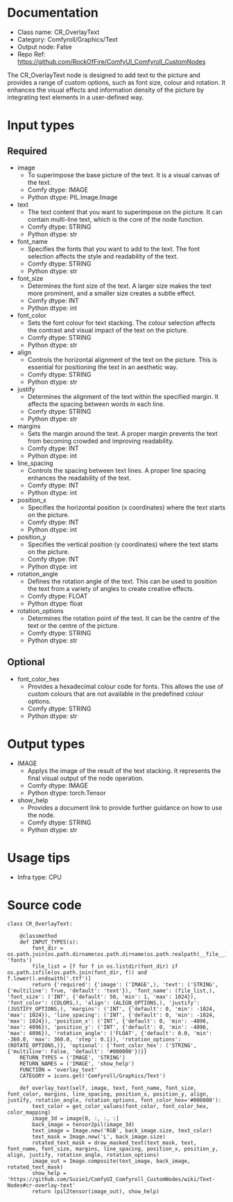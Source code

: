 # Documentation
- Class name: CR_OverlayText
- Category: Comfyroll/Graphics/Text
- Output node: False
- Repo Ref: https://github.com/RockOfFire/ComfyUI_Comfyroll_CustomNodes

The CR_OverlayText node is designed to add text to the picture and provides a range of custom options, such as font size, colour and rotation. It enhances the visual effects and information density of the picture by integrating text elements in a user-defined way.

# Input types
## Required
- image
    - To superimpose the base picture of the text. It is a visual canvas of the text.
    - Comfy dtype: IMAGE
    - Python dtype: PIL.Image.Image
- text
    - The text content that you want to superimpose on the picture. It can contain multi-line text, which is the core of the node function.
    - Comfy dtype: STRING
    - Python dtype: str
- font_name
    - Specifies the fonts that you want to add to the text. The font selection affects the style and readability of the text.
    - Comfy dtype: STRING
    - Python dtype: str
- font_size
    - Determines the font size of the text. A larger size makes the text more prominent, and a smaller size creates a subtle effect.
    - Comfy dtype: INT
    - Python dtype: int
- font_color
    - Sets the font colour for text stacking. The colour selection affects the contrast and visual impact of the text on the picture.
    - Comfy dtype: STRING
    - Python dtype: str
- align
    - Controls the horizontal alignment of the text on the picture. This is essential for positioning the text in an aesthetic way.
    - Comfy dtype: STRING
    - Python dtype: str
- justify
    - Determines the alignment of the text within the specified margin. It affects the spacing between words in each line.
    - Comfy dtype: STRING
    - Python dtype: str
- margins
    - Sets the margin around the text. A proper margin prevents the text from becoming crowded and improving readability.
    - Comfy dtype: INT
    - Python dtype: int
- line_spacing
    - Controls the spacing between text lines. A proper line spacing enhances the readability of the text.
    - Comfy dtype: INT
    - Python dtype: int
- position_x
    - Specifies the horizontal position (x coordinates) where the text starts on the picture.
    - Comfy dtype: INT
    - Python dtype: int
- position_y
    - Specifies the vertical position (y coordinates) where the text starts on the picture.
    - Comfy dtype: INT
    - Python dtype: int
- rotation_angle
    - Defines the rotation angle of the text. This can be used to position the text from a variety of angles to create creative effects.
    - Comfy dtype: FLOAT
    - Python dtype: float
- rotation_options
    - Determines the rotation point of the text. It can be the centre of the text or the centre of the picture.
    - Comfy dtype: STRING
    - Python dtype: str
## Optional
- font_color_hex
    - Provides a hexadecimal colour code for fonts. This allows the use of custom colours that are not available in the predefined colour options.
    - Comfy dtype: STRING
    - Python dtype: str

# Output types
- IMAGE
    - Applys the image of the result of the text stacking. It represents the final visual output of the node operation.
    - Comfy dtype: IMAGE
    - Python dtype: torch.Tensor
- show_help
    - Provides a document link to provide further guidance on how to use the node.
    - Comfy dtype: STRING
    - Python dtype: str

# Usage tips
- Infra type: CPU

# Source code
```
class CR_OverlayText:

    @classmethod
    def INPUT_TYPES(s):
        font_dir = os.path.join(os.path.dirname(os.path.dirname(os.path.realpath(__file__))), 'fonts')
        file_list = [f for f in os.listdir(font_dir) if os.path.isfile(os.path.join(font_dir, f)) and f.lower().endswith('.ttf')]
        return {'required': {'image': ('IMAGE',), 'text': ('STRING', {'multiline': True, 'default': 'text'}), 'font_name': (file_list,), 'font_size': ('INT', {'default': 50, 'min': 1, 'max': 1024}), 'font_color': (COLORS,), 'align': (ALIGN_OPTIONS,), 'justify': (JUSTIFY_OPTIONS,), 'margins': ('INT', {'default': 0, 'min': -1024, 'max': 1024}), 'line_spacing': ('INT', {'default': 0, 'min': -1024, 'max': 1024}), 'position_x': ('INT', {'default': 0, 'min': -4096, 'max': 4096}), 'position_y': ('INT', {'default': 0, 'min': -4096, 'max': 4096}), 'rotation_angle': ('FLOAT', {'default': 0.0, 'min': -360.0, 'max': 360.0, 'step': 0.1}), 'rotation_options': (ROTATE_OPTIONS,)}, 'optional': {'font_color_hex': ('STRING', {'multiline': False, 'default': '#000000'})}}
    RETURN_TYPES = ('IMAGE', 'STRING')
    RETURN_NAMES = ('IMAGE', 'show_help')
    FUNCTION = 'overlay_text'
    CATEGORY = icons.get('Comfyroll/Graphics/Text')

    def overlay_text(self, image, text, font_name, font_size, font_color, margins, line_spacing, position_x, position_y, align, justify, rotation_angle, rotation_options, font_color_hex='#000000'):
        text_color = get_color_values(font_color, font_color_hex, color_mapping)
        image_3d = image[0, :, :, :]
        back_image = tensor2pil(image_3d)
        text_image = Image.new('RGB', back_image.size, text_color)
        text_mask = Image.new('L', back_image.size)
        rotated_text_mask = draw_masked_text(text_mask, text, font_name, font_size, margins, line_spacing, position_x, position_y, align, justify, rotation_angle, rotation_options)
        image_out = Image.composite(text_image, back_image, rotated_text_mask)
        show_help = 'https://github.com/Suzie1/ComfyUI_Comfyroll_CustomNodes/wiki/Text-Nodes#cr-overlay-text'
        return (pil2tensor(image_out), show_help)
```